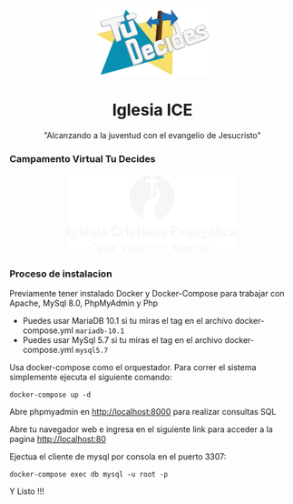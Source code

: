 <p align="center"><img width="200" src="www/img/sucre/logo_camp.png" alt="Campamento Tu decides logo"></p>
<h1 align="center">Iglesia ICE</h1>
<p align="center">"Alcanzando a la juventud con el evangelio de Jesucristo"</p>

### Campamento Virtual Tu Decides

<p align="center"><img width="300" src="www/img/sucre/logo_iglesia.png" alt="Campamento Streaming logo"></p>

### Proceso de instalacion

Previamente tener instalado Docker y Docker-Compose para trabajar con Apache, MySql 8.0, PhpMyAdmin y Php

- Puedes usar MariaDB 10.1 si tu miras el tag en el archivo docker-compose.yml `mariadb-10.1`
- Puedes usar MySql 5.7 si tu miras el tag en el archivo docker-compose.yml `mysql5.7`

Usa docker-compose como el orquestador. Para correr el sistema simplemente ejecuta el siguiente comando:

```
docker-compose up -d
```

Abre phpmyadmin en [http://localhost:8000](http://localhost:8000) para realizar consultas SQL

Abre tu navegador web e ingresa en el siguiente link para acceder a la pagina [http://localhost:80](http://localhost:80)

Ejectua el cliente de mysql por consola en el puerto 3307:

```
docker-compose exec db mysql -u root -p
```

Y Listo !!!